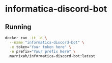 # informatica-discord-bot

## Running

```bash
docker run -it -d \
  --name "informatica-discord-bot" \
  -e token="Your token here" \
  -e prefix="Your prefix here" \
  marnixah/informatica-discord-bot:latest
```
